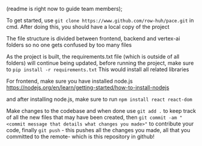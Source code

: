 (readme is right now to guide team members);

To get started, use 
`git clone https://www.github.com/row-huh/pace.git`
in cmd. After doing this, you should have a local copy of the project

The file structure is divided between frontend, backend and vertex-ai folders so no one gets confused by too many files

As the project is built, the requirements.txt file (which is outside of all folders) will continue being updated, before running the project, make sure to 
`pip install -r requirements.txt` 
This would install all related libraries

For frontend, make sure you have installed node.js 
https://nodejs.org/en/learn/getting-started/how-to-install-nodejs

and after installing node.js, make sure to run 
`npm install react react-dom`

Make changes to the codebase and when done use
`git add .` to keep track of all the new files that may have been created, then
`git commit -am "<commit message that details what changes you made>"` to contribute your code, finally
`git push` - this pushes all the changes you made, all that you committed to the remote- which is this repository in github!
